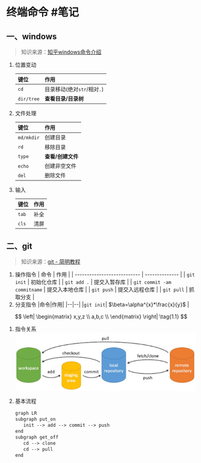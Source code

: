 # 终端命令 #笔记

## 一、windows

> 知识来源：[知乎windows命令介绍](https://zhuanlan.zhihu.com/p/426749071)

1. 位置变动

   | 键位       | 作用                        |
   | ---------- | --------------------------- |
   | `cd`       | 目录移动(绝对`str`/相对`.`) |
   | `dir/tree` | **查看目录/目录树**         |

2. 文件处理

   | 键位       | 作用              |
   | ---------- | ----------------- |
   | `md/mkdir` | 创建目录          |
   | `rd`       | 移除目录          |
   | `type`     | **查看/创建文件** |
   | `echo`     | 创建非空文件      |
   | `del`      | 删除文件          |

3. 输入

   | 键位  | 作用 |
   | ----- | ---- |
   | `tab` | 补全 |
   | `cls` | 清屏 |

## 二、git

> 知识来源：[git - 简明教程](https://www.runoob.com/manual/git-guide/)

1. 操作指令
   | 命令                        | 作用           |
   | --------------------------- | -------------- |
   | `git init`                  | 初始化仓库     |
   | `git add .`                 | 提交入暂存库   |
   | `git commit -am commitname` | 提交入本地仓库 |
   | `git push`                  | 提交入远程仓库 |
   | `git pull`                  | 抓取分支       |
2. 分支指令
   |命令|作用|
   |--|--|
   |`git init`| $\beta=\alpha^{x}*\frac{x}{y}$ |

$$
\left| \begin{matrix}
   x,y,z \\
   a,b,c \\
\end{matrix} \right| \tag{1.1}
$$

1. 指令关系
   ![20220903122226](https://raw.githubusercontent.com/dsw676676/picture/main/image/20220903122226.png)

2. 基本流程

   ```mermaid
   graph LR
   subgraph put_on
      init --> add --> commit --> push
   end
   subgraph get_off
      cd --> clone
      cd --> pull
   end
   ```
